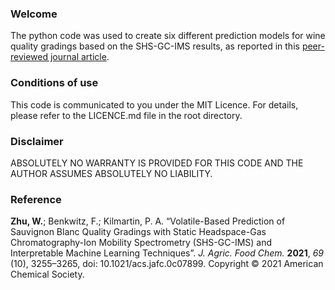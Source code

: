 ### Welcome

The python code was used to create six different prediction models for wine quality gradings based on the SHS-GC-IMS results, as reported in this [peer-reviewed journal article](https://pubs.acs.org/doi/10.1021/acs.jafc.0c07899). 

### Conditions of use

This code is communicated to you under the MIT Licence. For details, please refer to the LICENCE.md file in the root directory.

### Disclaimer

ABSOLUTELY NO WARRANTY IS PROVIDED FOR THIS CODE AND THE AUTHOR ASSUMES ABSOLUTELY NO LIABILITY. 

### Reference

**Zhu, W.**; Benkwitz, F.; Kilmartin, P. A. “Volatile-Based Prediction of Sauvignon Blanc Quality Gradings with Static Headspace-Gas Chromatography-Ion Mobility Spectrometry (SHS-GC-IMS) and Interpretable Machine Learning Techniques”. *J. Agric. Food Chem.* **2021**, *69* (10), 3255–3265, doi: 10.1021/acs.jafc.0c07899. Copyright © 2021 American Chemical Society.
